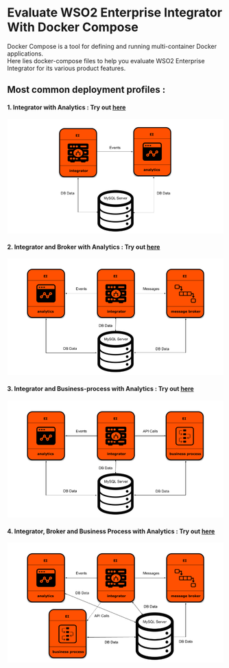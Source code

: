 # Evaluate WSO2 Enterprise Integrator <br> With Docker Compose

Docker Compose is a tool for defining and running multi-container Docker applications. <br>
Here lies docker-compose files to help you evaluate WSO2 Enterprise Integrator for its various product features.
 
## Most common deployment profiles :
#### 1. Integrator with Analytics : Try out [here](https://github.com/wso2/docker-ei/tree/master/docker-compose/integrator-analytics)
  
  ![alt tag](./integrator-analytics/deployment-diagram.png)
  
#### 2. Integrator and Broker with Analytics : Try out [here](https://github.com/wso2/docker-ei/tree/master/docker-compose/integrator-broker-analytics)
  
  ![alt tag](./integrator-broker-analytics/deployment-diagram.png)

#### 3. Integrator and Business-process with Analytics : Try out [here](https://github.com/wso2/docker-ei/tree/master/docker-compose/integrator-bps-analytics)
  
  ![alt tag](./integrator-bps-analytics/deployment-diagram.png)
  
#### 4. Integrator, Broker and Business Process with Analytics : Try out [here](https://github.com/wso2/docker-ei/tree/master/docker-compose/integrator-broker-bps-analytics)
  
  ![alt tag](./integrator-broker-bps-analytics/deployment-diagram.png)
